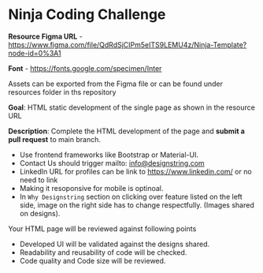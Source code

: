 # Ninja Coding Challenge

**Resource Figma URL** - https://www.figma.com/file/QdRdSjCIPm5eITS9LEMU4z/Ninja-Template?node-id=0%3A1

**Font** - https://fonts.google.com/specimen/Inter

Assets can be exported from the Figma file or can be found under resources folder in ths repository

**Goal**: HTML static development of the single page as shown in the resource URL

**Description**:
Complete the HTML development of the page and **submit a pull request** to main branch.
- Use frontend frameworks like Bootstrap or Material-UI.
- Contact Us should trigger mailto: info@designstring.com
- LinkedIn URL for profiles can be link to https://www.linkedin.com/ or no need to link
- Making it resoponsive for mobile is optinoal. 
- In `Why Designstring` section on clicking over feature listed on the left side, image on the right side has to change respectfully. (Images shared on designs).

Your HTML page will be reviewed against following points 
- Developed UI will be validated against the designs shared.
- Readability and reusability of code will be checked.
- Code quality and Code size will be reviewed.
